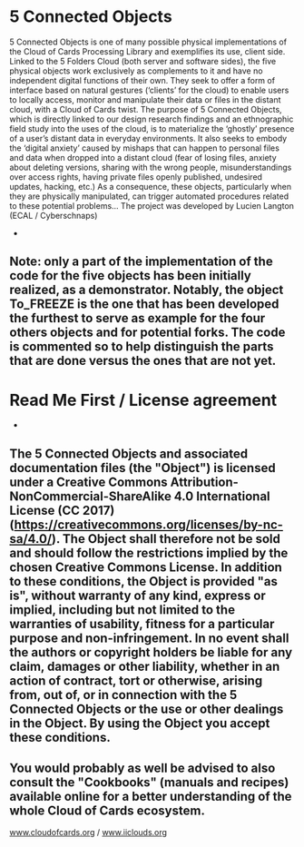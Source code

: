 # 5 Connected Objects

5 Connected Objects is one of many possible physical implementations of the Cloud of Cards Processing Library and exemplifies its use, client side. Linked to the 5 Folders Cloud (both server and software sides), the five physical objects work exclusively as complements to it and have no independent digital functions of their own. They seek to offer a form of interface based on natural gestures (‘clients’ for the cloud) to enable users to locally access, monitor and manipulate their data or files in the distant cloud, with a Cloud of Cards twist.
The purpose of 5 Connected Objects, which is directly linked to our design research findings and an ethnographic field study into the uses of the cloud, is to materialize the ‘ghostly’ presence of a user’s distant data in everyday environments. It also seeks to embody the ‘digital anxiety’ caused by mishaps that can happen to personal files and data when dropped into a distant cloud (fear of losing  files, anxiety about deleting versions, sharing with the wrong people, misunderstandings over access rights, having private files openly published, undesired updates, hacking, etc.) 
As a consequence, these objects, particularly when they are physically manipulated, can trigger automated procedures related to these potential problems…
The project was developed by Lucien Langton (ECAL / Cyberschnaps)

-
Note: only a part of the implementation of the code for the five objects has been initially realized, as a demonstrator. Notably, the object To_FREEZE is the one that has been developed the furthest to serve as example for the four others objects and for potential forks. The code is commented so to help distinguish the parts that are done versus the ones that are not yet.
-

# Read Me First / License agreement
-
The 5 Connected Objects and associated documentation files (the "Object") is licensed under 
a Creative Commons Attribution-NonCommercial-ShareAlike 4.0 International License (CC 2017)
(https://creativecommons.org/licenses/by-nc-sa/4.0/). 
The Object shall therefore not be sold and should follow the restrictions implied by the chosen Creative 
Commons License.
In addition to these conditions, the Object is provided "as is", without warranty of any kind, 
express or implied, including but not limited to the warranties of usability, fitness for a particular 
purpose and non-infringement. In no event shall the authors or copyright holders be liable for any 
claim, damages or other liability, whether in an action of contract, tort or otherwise, arising from, 
out of, or in connection with the 5 Connected Objects or the use or other dealings in the Object.
By using the Object you accept these conditions.
-
You would probably as well be advised to also consult the "Cookbooks" (manuals and recipes) 
available online for a better understanding of the whole Cloud of Cards ecosystem.
-
www.cloudofcards.org /  www.iiclouds.org

